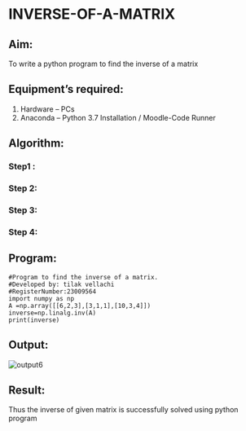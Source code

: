 # INVERSE-OF-A-MATRIX
## Aim:
To write a python program to find the inverse of a matrix
## Equipment’s required:
1. 	Hardware – PCs
2. 	Anaconda – Python 3.7 Installation / Moodle-Code Runner
## Algorithm:
### Step1 : 
### Step 2: 
### Step 3: 
### Step 4: 

## Program:
```
#Program to find the inverse of a matrix.
#Developed by: tilak vellachi
#RegisterNumber:23009564
import numpy as np
A =np.array([[6,2,3],[3,1,1],[10,3,4]])
inverse=np.linalg.inv(A)
print(inverse)
```
## Output:
![output6](https://github.com/Thilak45/INVERSE-OF-A-MATRIX/assets/138849161/325b2f61-4103-4953-a323-d82a1ade8d04)

## Result:
Thus the inverse of given matrix is successfully solved using python program

